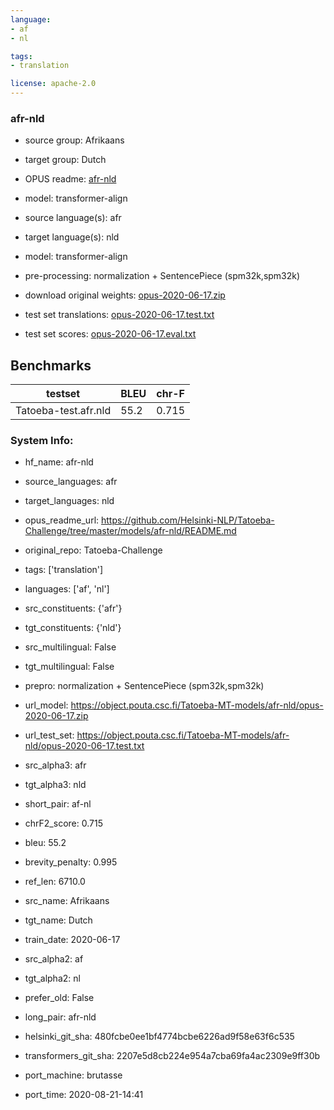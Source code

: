 ```yaml
---
language: 
- af
- nl

tags:
- translation

license: apache-2.0
---
```


### afr-nld

* source group: Afrikaans 
* target group: Dutch 
*  OPUS readme: [afr-nld](https://github.com/Helsinki-NLP/Tatoeba-Challenge/tree/master/models/afr-nld/README.md)

*  model: transformer-align
* source language(s): afr
* target language(s): nld
* model: transformer-align
* pre-processing: normalization + SentencePiece (spm32k,spm32k)
* download original weights: [opus-2020-06-17.zip](https://object.pouta.csc.fi/Tatoeba-MT-models/afr-nld/opus-2020-06-17.zip)
* test set translations: [opus-2020-06-17.test.txt](https://object.pouta.csc.fi/Tatoeba-MT-models/afr-nld/opus-2020-06-17.test.txt)
* test set scores: [opus-2020-06-17.eval.txt](https://object.pouta.csc.fi/Tatoeba-MT-models/afr-nld/opus-2020-06-17.eval.txt)

## Benchmarks

| testset               | BLEU  | chr-F |
|-----------------------|-------|-------|
| Tatoeba-test.afr.nld 	| 55.2 	| 0.715 |


### System Info: 
- hf_name: afr-nld

- source_languages: afr

- target_languages: nld

- opus_readme_url: https://github.com/Helsinki-NLP/Tatoeba-Challenge/tree/master/models/afr-nld/README.md

- original_repo: Tatoeba-Challenge

- tags: ['translation']

- languages: ['af', 'nl']

- src_constituents: {'afr'}

- tgt_constituents: {'nld'}

- src_multilingual: False

- tgt_multilingual: False

- prepro:  normalization + SentencePiece (spm32k,spm32k)

- url_model: https://object.pouta.csc.fi/Tatoeba-MT-models/afr-nld/opus-2020-06-17.zip

- url_test_set: https://object.pouta.csc.fi/Tatoeba-MT-models/afr-nld/opus-2020-06-17.test.txt

- src_alpha3: afr

- tgt_alpha3: nld

- short_pair: af-nl

- chrF2_score: 0.715

- bleu: 55.2

- brevity_penalty: 0.995

- ref_len: 6710.0

- src_name: Afrikaans

- tgt_name: Dutch

- train_date: 2020-06-17

- src_alpha2: af

- tgt_alpha2: nl

- prefer_old: False

- long_pair: afr-nld

- helsinki_git_sha: 480fcbe0ee1bf4774bcbe6226ad9f58e63f6c535

- transformers_git_sha: 2207e5d8cb224e954a7cba69fa4ac2309e9ff30b

- port_machine: brutasse

- port_time: 2020-08-21-14:41